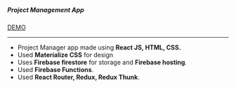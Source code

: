 ##### Project Management App <br/>
[DEMO](https://auro-project-manager.web.app/)
***

* Project Manager app made using **React JS, HTML, CSS.**
* Used **Materialize CSS** for design
* Uses **Firebase firestore** for storage and **Firebase hosting**.
* Used **Firebase Functions**.
* Used **React Router, Redux, Redux Thunk**.

 